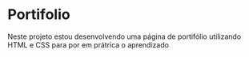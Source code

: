 # Portifolio

Neste projeto estou desenvolvendo uma página de portifólio utilizando HTML e CSS para por em prátrica o aprendizado
